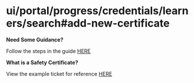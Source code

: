 # ui/portal/progress/credentials/learners/search#add-new-certificate

**Need Some Guidance?**

Follow the steps in the guide [HERE](https://hub.cmds.app/lobby/docs/guides/safety-certificate-upload/learner.pdf)

**What is a Safety Certificate?**

View the example ticket for reference [HERE](https://hub.cmds.app/lobby/docs/guides/safety-certificate-upload/example.pdf)
